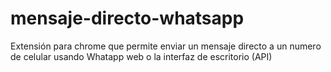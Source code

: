 # mensaje-directo-whatsapp

Extensión para chrome que permite enviar un mensaje directo a un numero de celular usando Whatapp web o la interfaz de escritorio (API)